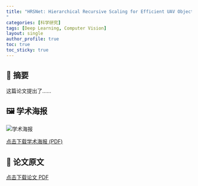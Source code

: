 ```yaml
---
title: "HRSNet: Hierarchical Recursive Scaling for Efficient UAV Object Detection
"
categories: [科学研究]
tags: [Deep Learning, Computer Vision]
layout: single
author_profile: true
toc: true
toc_sticky: true
---
```


## 📄 摘要
这篇论文提出了……

## 🖼 学术海报
![学术海报](/assets/poster.png)

[点击下载学术海报 (PDF)](/assets/poster.pdf)

## 📕 论文原文
[点击下载论文 PDF](/assets/paper.pdf)

